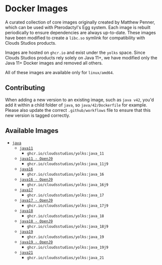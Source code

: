 # Docker Images

A curated collection of core images originally created by Matthew Penner, which can be used with Pterodactyl's Egg system. Each image is rebuilt
periodically to ensure dependencies are always up-to-date. 
These images have been modified to create a `libc.so` symlink for compatibility with Clouds Studios products.

Images are hosted on `ghcr.io` and exist under the `yolks` space.
Since Clouds Studios products rely solely on Java 11+, we have modified only the Java 11+ Docker images and removed all others.

All of these images are available only for `linux/amd64`.

## Contributing

When adding a new version to an existing image, such as `java v42`, you'd add it within a child folder of `java`, so
`java/42/Dockerfile` for example. Please also update the correct `.github/workflows` file to ensure that this new version
is tagged correctly.

## Available Images

* [`java`](https://github.com/Clouds-Studios/docker-images/tree/master/java)
  * [`java11`](https://github.com/Clouds-Studios/docker-images/tree/master/java/11)
    * `ghcr.io/cloudsstudios/yolks:java_11`
  * [`java11 - OpenJ9`](https://github.com/Clouds-Studios/docker-images/tree/master/java/11j9)
    * `ghcr.io/cloudsstudios/yolks:java_11j9`
  * [`java16`](https://github.com/Clouds-Studios/docker-images/tree/master/java/16)
    * `ghcr.io/cloudsstudios/yolks:java_16`
  * [`java16 - OpenJ9`](https://github.com/Clouds-Studios/docker-images/tree/master/java/16j9)
    * `ghcr.io/cloudsstudios/yolks:java_16j9`
  * [`java17`](https://github.com/Clouds-Studios/docker-images/tree/master/java/17)
    * `ghcr.io/cloudsstudios/yolks:java_17`
  * [`java17 - OpenJ9`](https://github.com/Clouds-Studios/docker-images/tree/master/java/17j9)
    * `ghcr.io/cloudsstudios/yolks:java_17j9`
  * [`java18`](https://github.com/Clouds-Studios/docker-images/tree/master/java/18)
    * `ghcr.io/cloudsstudios/yolks:java_18`
  * [`java18 - OpenJ9`](https://github.com/Clouds-Studios/docker-images/tree/master/java/18j9)
    * `ghcr.io/cloudsstudios/yolks:java_18j9`
  * [`java19`](https://github.com/Clouds-Studios/docker-images/tree/master/java/19)
    * `ghcr.io/cloudsstudios/yolks:java_19`
  * [`java19 - OpenJ9`](https://github.com/Clouds-Studios/docker-images/tree/master/java/19j9)
    * `ghcr.io/cloudsstudios/yolks:java_19j9`
  * [`java21`](https://github.com/Clouds-Studios/docker-images/tree/master/java/21)
    * `ghcr.io/cloudsstudios/yolks:java_21`
